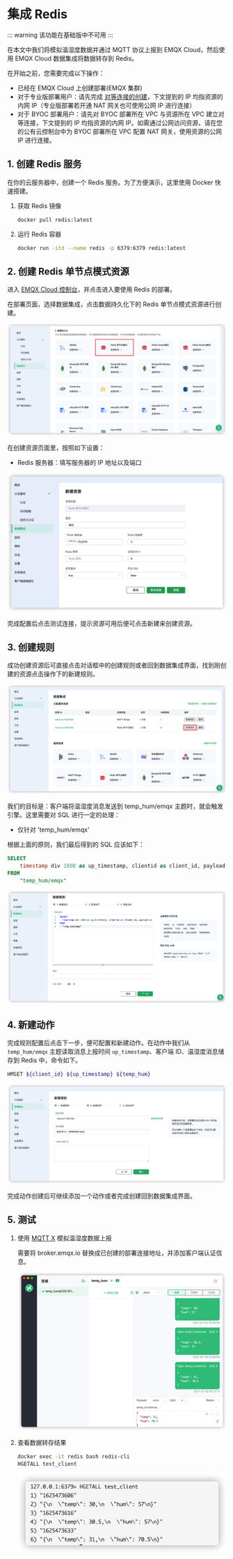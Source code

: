 # 集成 Redis

::: warning
该功能在基础版中不可用
:::

在本文中我们将模拟温湿度数据并通过 MQTT 协议上报到 EMQX Cloud，然后使用 EMQX Cloud 数据集成将数据转存到 Redis。

在开始之前，您需要完成以下操作：

* 已经在 EMQX Cloud 上创建部署(EMQX 集群)
* 对于专业版部署用户：请先完成 [对等连接的创建](../deployments/vpc_peering.md)，下文提到的 IP 均指资源的内网 IP（专业版部署若开通 NAT 网关也可使用公网 IP 进行连接）
* 对于 BYOC 部署用户：请先对 BYOC 部署所在 VPC 与资源所在 VPC 建立对等连接，下文提到的 IP 均指资源的内网 IP。如需通过公网访问资源，请在您的公有云控制台中为 BYOC 部署所在 VPC 配置 NAT 网关，使用资源的公网 IP 进行连接。

## 1. 创建 Redis 服务

在你的云服务器中，创建一个 Redis 服务。为了方便演示，这里使用 Docker 快速搭建。

1. 获取 Redis 镜像
   ```bash
   docker pull redis:latest
   ```
2. 运行 Redis 容器
   ```bash
   docker run -itd --name redis -p 6379:6379 redis:latest
   ```

## 2. 创建 Redis 单节点模式资源

进入 [EMQX Cloud 控制台](https://cloud.emqx.com/console/)，并点击进入要使用 Redis 的部署。

在部署页面，选择数据集成，点击数据持久化下的 Redis 单节点模式资源进行创建。

![数据集成页](./_assets/data_integrations_redis.png)

在创建资源页面里，按照如下设置：
- Redis 服务器：填写服务器的 IP 地址以及端口

![资源创建页](./_assets/create_redis_resource.png)

完成配置后点击测试连接，提示资源可用后便可点击新建来创建资源。

## 3. 创建规则

成功创建资源后可直接点击对话框中的创建规则或者回到数据集成界面，找到刚创建的资源点击操作下的新建规则。

![规则创建1](./_assets/redis_create_rule_1.png)

我们的目标是：客户端将温湿度消息发送到 temp_hum/emqx 主题时，就会触发引擎。这里需要对 SQL 进行一定的处理：
* 仅针对 'temp_hum/emqx'

根据上面的原则，我们最后得到的 SQL 应该如下：
```sql
SELECT
    timestamp div 1000 as up_timestamp, clientid as client_id, payload as temp_hum
FROM
    "temp_hum/emqx"
```

![规则创建2](./_assets/redis_create_rule_2.png)

## 4. 新建动作

完成规则配置后点击下一步，便可配置和新建动作。在动作中我们从 `temp_hum/emqx` 主题读取消息上报时间 `up_timestamp`、客户端 ID、温湿度消息储存到 Redis 中，命令如下。

```bash
HMSET ${client_id} ${up_timestamp} ${temp_hum}
```

![规则创建3](./_assets/redis_create_rule_3.png)

完成动作创建后可继续添加一个动作或者完成创建回到数据集成界面。

## 5. 测试

1. 使用 [MQTT X](https://mqttx.app/) 模拟温湿度数据上报

   需要将 broker.emqx.io 替换成已创建的部署连接地址，并添加客户端认证信息。

   ![MQTTX](./_assets/mqttx_publish_redis.png)

2. 查看数据转存结果

   ```bash
   docker exec -it redis bash redis-cli
   HGETALL test_client
   ```
   ![timescaladb](./_assets/redis_query_result.png)
